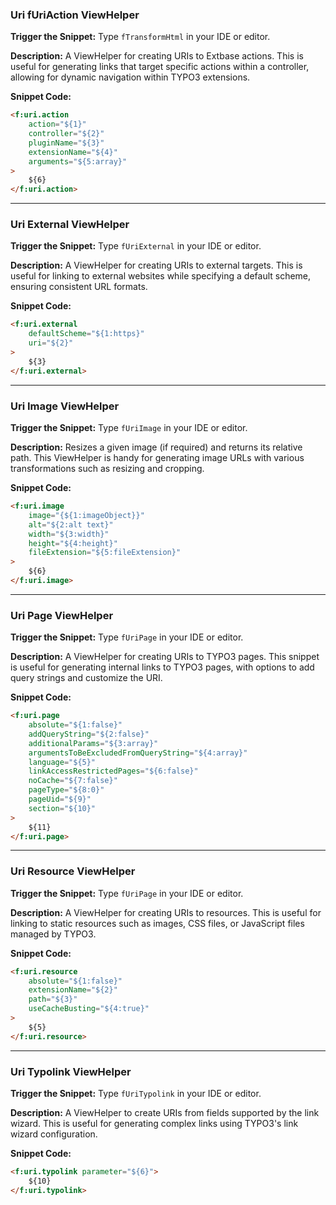 ### Uri fUriAction ViewHelper

**Trigger the Snippet:** Type `fTransformHtml` in your IDE or editor.

**Description:**
A ViewHelper for creating URIs to Extbase actions. This is useful for generating links that target specific actions within a controller, allowing for dynamic navigation within TYPO3 extensions.

**Snippet Code:**

```html
<f:uri.action
    action="${1}"
    controller="${2}"
    pluginName="${3}"
    extensionName="${4}"
    arguments="${5:array}"
>
    ${6}
</f:uri.action>
```

---

### Uri External ViewHelper

**Trigger the Snippet:** Type `fUriExternal` in your IDE or editor.

**Description:**
A ViewHelper for creating URIs to external targets. This is useful for linking to external websites while specifying a default scheme, ensuring consistent URL formats.

**Snippet Code:**

```html
<f:uri.external
    defaultScheme="${1:https}"
    uri="${2}"
>
    ${3}
</f:uri.external>
```

---

### Uri Image ViewHelper

**Trigger the Snippet:** Type `fUriImage` in your IDE or editor.

**Description:**
Resizes a given image (if required) and returns its relative path. This ViewHelper is handy for generating image URLs with various transformations such as resizing and cropping.

**Snippet Code:**

```html
<f:uri.image
    image="{${1:imageObject}}"
    alt="${2:alt text}"
    width="${3:width}"
    height="${4:height}"
    fileExtension="${5:fileExtension}"
>
    ${6}
</f:uri.image>
```

---

### Uri Page ViewHelper

**Trigger the Snippet:** Type `fUriPage` in your IDE or editor.

**Description:**
A ViewHelper for creating URIs to TYPO3 pages. This snippet is useful for generating internal links to TYPO3 pages, with options to add query strings and customize the URI.

**Snippet Code:**

```html
<f:uri.page
    absolute="${1:false}"
    addQueryString="${2:false}"
    additionalParams="${3:array}"
    argumentsToBeExcludedFromQueryString="${4:array}"
    language="${5}"
    linkAccessRestrictedPages="${6:false}"
    noCache="${7:false}"
    pageType="${8:0}"
    pageUid="${9}"
    section="${10}"
>
    ${11}
</f:uri.page>
```

---

### Uri Resource ViewHelper

**Trigger the Snippet:** Type `fUriPage` in your IDE or editor.

**Description:**
A ViewHelper for creating URIs to resources. This is useful for linking to static resources such as images, CSS files, or JavaScript files managed by TYPO3.

**Snippet Code:**

```html
<f:uri.resource
    absolute="${1:false}"
    extensionName="${2}"
    path="${3}"
    useCacheBusting="${4:true}"
>
    ${5}
</f:uri.resource>
```

---

### Uri Typolink ViewHelper

**Trigger the Snippet:** Type `fUriTypolink` in your IDE or editor.

**Description:**
A ViewHelper to create URIs from fields supported by the link wizard. This is useful for generating complex links using TYPO3's link wizard configuration.

**Snippet Code:**

```html
<f:uri.typolink parameter="${6}">
    ${10}
</f:uri.typolink>
```
